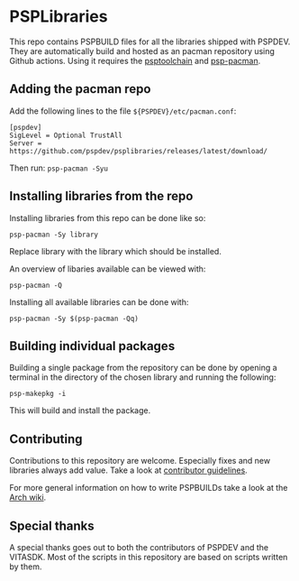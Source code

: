 # PSPLibraries

This repo contains PSPBUILD files for all the libraries shipped with PSPDEV. They are automatically build and hosted as an pacman repository using Github actions. Using it requires the [psptoolchain](https://github.com/pspdev/psptoolchain) and [psp-pacman](https://github.com/pspdev/psp-pacman).

## Adding the pacman repo

Add the following lines to the file ``${PSPDEV}/etc/pacman.conf``:

```
[pspdev]
SigLevel = Optional TrustAll
Server = https://github.com/pspdev/psplibraries/releases/latest/download/
```

Then run: ``psp-pacman -Syu``

## Installing libraries from the repo

Installing libraries from this repo can be done like so:

```
psp-pacman -Sy library
```

Replace library with the library which should be installed.

An overview of libaries available can be viewed with:

```
psp-pacman -Q
```

Installing all available libraries can be done with:

```
psp-pacman -Sy $(psp-pacman -Qq)
```

## Building individual packages

Building a single package from the repository can be done by opening a terminal in the directory of the chosen library and running the following:

```
psp-makepkg -i
```

This will build and install the package.

## Contributing

Contributions to this repository are welcome. Especially fixes and new libraries always add value. Take a look at [contributor guidelines](CONTRIBUTING.md).

For more general information on how to write PSPBUILDs take a look at the [Arch wiki](https://wiki.archlinux.org/title/Creating_packages).

## Special thanks

A special thanks goes out to both the contributors of PSPDEV and the VITASDK. Most of the scripts in this repository are based on scripts written by them.
